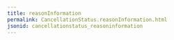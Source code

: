 ```yaml
---
title: reasonInformation
permalink: CancellationStatus.reasonInformation.html
jsonid: cancellationstatus_reasoninformation
---
```


